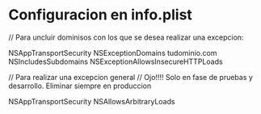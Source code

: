 #  Configuracion en info.plist

// Para uncluir dominisos con los  que se desea realizar una excepcion:

<key>NSAppTransportSecurity</key>
<dict>
    <key>NSExceptionDomains</key>
    <dict>
        <key>tudominio.com</key> <!-- Agrega el dominio sin el protocolo (http/https) -->
        <dict>
            <key>NSIncludesSubdomains</key>
            <true/>
            <key>NSExceptionAllowsInsecureHTTPLoads</key>
            <true/>
        </dict>
    </dict>
</dict>

// Para realizar una excepcion general
// Ojo!!!! Solo en fase de pruebas y desarrollo. Eliminar siempre en produccion

<key>NSAppTransportSecurity</key>
<dict>
    <key>NSAllowsArbitraryLoads</key>
    <true/>
</dict> 
